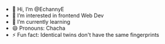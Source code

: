 - 👋 Hi, I’m @EchannyE
- 👀 I’m interested in frontend Web Dev
- 🌱 I’m currently learning 
- 😄 Pronouns: Chacha
- ⚡ Fun fact: Identical twins don't have the same fingerprints

<!---
EchannyE/EchannyE is a ✨ special ✨ repository because its `README.md` (this file) appears on your GitHub profile.
You can click the Preview link to take a look at your changes.
--->
